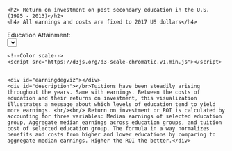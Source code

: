 <!DOCTYPE html>
<html>
  <head>
	<meta charset="utf-8">
	<script src="https://d3js.org/d3.v5.min.js"></script>

	<h2> Return on investment on post secondary education in the U.S. (1995 - 2013)</h2>
	<h4> All earnings and costs are fixed to 2017 US dollars</h4>
  </head>


<style> /* set the CSS */
div.tooltip {
	position: absolute;
	text-align: left;
	width: 200px;
	height: 28px;
	padding: 2px;
	font: 12px sans-serif;
	background: lightsteelblue;
	border: 0px;
	border_radius: 10px;
	pointer-events: none;
}

</style>

<body> 
	<!--Select button--> 
	<label for="educationButton">Education Attainment: <br/></label>
	<select id="educationButton"></select> 
	
	<!--Color scale--> 
	<script src="https://d3js.org/d3-scale-chromatic.v1.min.js"></script>


	<div id="earningdegviz"></div>
	<div id="description"></br>Tuitions have been steadily arising throughout the years. Same with earnings. Between the costs of education and their returns on investment, this visualization illustrates a message about which levels of education tend to yield more earnings. <br/><br/> Return on investment or ROI is calculated by accounting for three variables: Median earnings of selected education group, Aggregate median earnings across education groups, and tuition cost of selected education group. The formula in a way normalizes benefits and costs from higher and lower educations by comparing to aggregate median earnings. Higher the ROI the better.</div>


<script>

	var margin = {top: 10, right: 30, bottom: 30, left: 50},
		width = 700 - margin.left - margin.right,
		height = 450 - margin.top - margin.bottom;
	
	var div = d3.select("#earningdegviz").append("div")
			.attr("class", "tooltip")
			.style("opacity", 0);

	var svg = d3.select("#earningdegviz")
		.append("svg")
			.attr("width", width + margin.left + margin.right)
			.attr("height", height + margin.top + margin.bottom)
		.append("g")
			.attr("transform",
				"translate(" + margin.left + "," + margin.top + ")");

<!--Read data-->
  d3.csv("https://raw.githubusercontent.com/davehuh/davehuh-cs498.github.io/master/data/data.csv",
	  function(d) {
		return {
			Year : d3.timeParse("%Y")(d.Year),
			Median_Earning : +d["Median Earning"],
			Tuition : +d.Tuition,
			Education_Attainment : d["Education Attainment"],
			ROI : +d.ROI,
			All : +d.All
		};

	  }).then(function(data) {

		  //List of groups
		  var allEducationGroups = ["<Select Option>", "Some college, no degree", "Associates", "Bachelors", "Masters or higher degree"]

		  // Responsive description module
		  var info = [
			  {key: "<Select Option>", 
				  value: 
				  "Tuitions have been steadily arising throughout the years. Same with earnings. Between the costs of education and their returns on investment, this visualization illustrates a message about which levels of education tend to yield more earnings. <br/><br/> Return on investment or ROI is calculated by accounting for three variables: Median earnings of selected education group, Aggregate median earnings across education groups, and tuition cost of selected education group. The formula in a way normalizes benefits and costs from higher and lower educations by comparing to aggregate median earnings. Higher the ROI the better."
			  },
			  {key: "Some college, no degree", 
				  value: 
				  "People who attend college but never earn a degree do not experience increasing in earnings from going to school. Returns tend to be close to zero or on the negative side."
			  },
			  {key: "Associates", 
				  value: 
				  "Two year programs or Associates degrees are affordable options to gain post secondary education in US. Because of its low tuition cost, the return on investment tends to be on the positive."
			  },
			  {key: "Bachelors", 
				  value: 
				  "Undergraduate tuition has much higher starting cost compared to the Associates degree. And the costs for Bachelors degrees have been rising steadily throughout the period, doubled from 1995 and 2013."
			  },
			  {key: "Masters or higher degree", 
				  value: 
				  "People with masters degree or higher earn more than those with undergraduate degrees. Compared to undergraduate tuition, graduate tuition has maintained similar costs. The difference is that the entire ROI line is higher than the line for Bachelors."
			  }
		  ]

		  //Options for select button
		  d3.select("#educationButton")
		    .selectAll('myOptions')
		       .data(allEducationGroups)
		    .enter()
		       .append('option')
		    .text(function (d) { return d; })
		    .attr("value", function(d) {return d;})


		  // Color scale one for each education group
		  var myColor = d3.scaleOrdinal()
		    .domain(allEducationGroups)
		    .range(d3.schemeSet2);


		  var x = d3.scaleTime()
		    .domain(d3.extent(data, function(d) { return d.Year; }))
		    .range([0, width]);
		  svg.append("g")
		    .attr("transform", "translate(0," + height +")")
		    .call(d3.axisBottom(x));


		  var y = d3.scaleLinear()
		    .domain([d3.min(data, function(d) { return +d.ROI;  }), d3.max(data, function(d) { return +d.ROI;  })])
		    .range([height,0]);
		  svg.append("g")
		    .call(d3.axisLeft(y));

		  var initialData = data.filter(function(d, i)
			  {
				  if (d["Education_Attainment"] == "All")
				  {
					return d;
				  }
			  }

		  )

		  var line = svg
		    .append("path")
		    .datum(initialData)
		    .attr("fill", "none")
	            .attr("stroke", function(d) {return myColor("All")})
		    .attr("stroke-width", 1.5)
		    .attr("d", d3.line()
		      .x(function(d) { return x(d.Year); })
		      .y(function(d) { return y(d.ROI); })
		        )


		  var formatYear = d3.timeFormat("%Y")
		  var formatCurrency = d3.format(",")

		  // Dots used for tooltip
		  var dot = svg
		    .selectAll("dot")
		        .data(initialData)
	            .enter().append("circle")
		        .attr("r", 4)
			  .attr("cx", function(d) { return x(d.Year); })
			  .attr("cy", function(d) { return y(d.ROI); })
		          .on("mouseover", function(d)
				  {
					  div.transition()
					     .duration(200)
					     .style("opacity", .9);
					  div.html("Year: " + formatYear(d.Year) + "<br/>" +
						  "ROI: " + d.ROI + "<br/>" +	
						  "Earning across education: " + formatCurrency(d.All) + "<br/>" + 
						  "Median Earning: " + formatCurrency(d.Median_Earning) + "<br/>" +
						  "Tuition: " + formatCurrency(d.Tuition
					  ))
					  .style("left", (d3.event.pageX) + "px")
					  .style("top", (d3.event.pageY - 28) + "px");
				  })
		    .on("mouseout", function(d)
			    {
				    div.transition()
				       .duration(500)
				       .style("opacity", 0);
			    }

		    )


		  // An update function for the chart
		  function update(selectedGroup) {

			  // New data with the selection
			  var filterEducationData = data.filter(function(d, i)
				  {
					  if (d["Education_Attainment"] == selectedGroup)
					  {
						  return d;
					  }
				  }
			  )

			  // update line
			  line
			      .datum(filterEducationData)
			      .transition()
			      .duration(1000)
			      .attr("d", d3.line()
     		                 .x(function(d) { return x(d.Year); })
     		                 .y(function(d) { return y(d.ROI); })
			  )
				  .attr("stroke", function(d) { return myColor(selectedGroup) })

                          // update dots
			  dot
			      .data(filterEducationData)
			      .transition()
			      .duration(1000)
		              .attr("r", 4)
			      .attr("cx", function(d) { return x(d.Year); })
			      .attr("cy", function(d) { return y(d.ROI); })

                          var i;
			  var description;
			  for (i = 0; i < info.length; i++)
			  {
			     if (selectedGroup == info[i].key)
			     {
				  description = info[i].value;
		   	     }
			  }

			  document.getElementById("description").innerHTML = description
		  }

		  // button selection and update
		  d3.select("#educationButton").on("change", function(d)
			  {
				  var selectedOption = d3.select(this).property("value")
				  update(selectedOption)
			  }
		  )

<!--formula legend-->
		  svg.append("text")
		          .attr("text-anchor", "end")
			  .attr("x", width )
		  	  .attr("y", height - 20)
		          .text("ROI = (Median Earning - Earning across education) / Tuition")
		          .style("font-size", "10px")
		          .attr("alignment-baseline", "middle")

		  // x-axis label
		  svg.append("text")
		          .attr("class", "x label")
		          .attr("text-anchor", "end")
			  .attr("x", width / 2)
		  	  .attr("y", height + 25)
		          .text("Year")
		          .style("font-size", "12px")
		          .attr("alignment-baseline", "middle")

		  // y-axis label
		  svg.append("text")
		          .attr("class", "y label")
		          .attr("text-anchor", "end")
			  .attr("x", -width/3)
		  	  .attr("y", height/2 - 250)
		          .text("ROI")
		          .style("font-size", "12px")
		          .attr("transform", "rotate(-90)")
		          .attr("alignment-baseline", "middle")
	  });
  </script>
</body>
</html>
